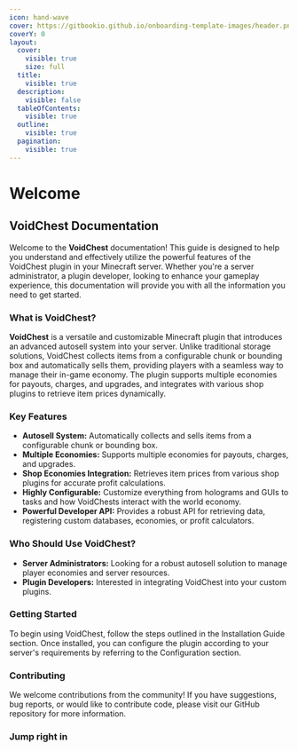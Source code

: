 ```yaml
---
icon: hand-wave
cover: https://gitbookio.github.io/onboarding-template-images/header.png
coverY: 0
layout:
  cover:
    visible: true
    size: full
  title:
    visible: true
  description:
    visible: false
  tableOfContents:
    visible: true
  outline:
    visible: true
  pagination:
    visible: true
---
```


# Welcome

## VoidChest Documentation

Welcome to the **VoidChest** documentation! This guide is designed to help you understand and effectively utilize the powerful features of the VoidChest plugin in your Minecraft server. Whether you're a server administrator, a plugin developer, looking to enhance your gameplay experience, this documentation will provide you with all the information you need to get started.

### What is VoidChest?

**VoidChest** is a versatile and customizable Minecraft plugin that introduces an advanced autosell system into your server. Unlike traditional storage solutions, VoidChest collects items from a configurable chunk or bounding box and automatically sells them, providing players with a seamless way to manage their in-game economy. The plugin supports multiple economies for payouts, charges, and upgrades, and integrates with various shop plugins to retrieve item prices dynamically.

### Key Features

* **Autosell System:** Automatically collects and sells items from a configurable chunk or bounding box.
* **Multiple Economies:** Supports multiple economies for payouts, charges, and upgrades.
* **Shop Economies Integration:** Retrieves item prices from various shop plugins for accurate profit calculations.
* **Highly Configurable:** Customize everything from holograms and GUIs to tasks and how VoidChests interact with the world economy.
* **Powerful Developer API:** Provides a robust API for retrieving data, registering custom databases, economies, or profit calculators.

### Who Should Use VoidChest?

* **Server Administrators:** Looking for a robust autosell solution to manage player economies and server resources.
* **Plugin Developers:** Interested in integrating VoidChest into your custom plugins.

### Getting Started

To begin using VoidChest, follow the steps outlined in the Installation Guide section. Once installed, you can configure the plugin according to your server's requirements by referring to the Configuration section.

### Contributing

We welcome contributions from the community! If you have suggestions, bug reports, or would like to contribute code, please visit our GitHub repository for more information.

### Jump right in
